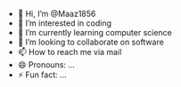 - 👋 Hi, I’m @Maaz1856
- 👀 I’m interested in coding 
- 🌱 I’m currently learning computer science 
- 💞️ I’m looking to collaborate on software 
- 📫 How to reach me via mail
- 😄 Pronouns: ...
- ⚡ Fun fact: ...

<!---
Maaz1856/Maaz1856 is a ✨ special ✨ repository because its `README.md` (this file) appears on your GitHub profile.
You can click the Preview link to take a look at your changes.
--->
